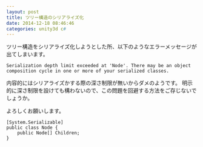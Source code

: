 ```yaml
---
layout: post
title: ツリー構造のシリアライズ化
date: 2014-12-18 08:46:46
categories: unity3d c#
---
```

<p>ツリー構造をシリアライズ化しようとした所、以下のようなエラーメッセージが出てしまいます。</p>

```
Serialization depth limit exceeded at 'Node'. There may be an object composition cycle in one or more of your serialized classes.
```

<p>内容的にはシリアライズかする際の深さ制限が無いからダメのようです。
明示的に深さ制限を設けても構わないので、この問題を回避する方法をご存じないでしょうか。</p>

<p>よろしくお願いします。</p>

```
[System.Serializable]
public class Node {
    public Node[] Children;
}
```
